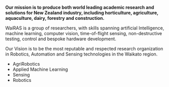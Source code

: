 **Our mission is to produce both world leading academic research and solutions for New Zealand industry, including horticulture, agriculture, aquaculture, dairy, forestry and construction.**

WaiRAS is a group of researchers, with skills spanning artificial Intelligence, machine learning, computer vision, time-of-flight sensing, non-destructive testing, control and bespoke hardware development.

Our Vision is to be the most reputable and respected research organization in Robotics, Automation and Sensing technologies in the Waikato region.

* AgriRobotics
* Applied Machine Learning
* Sensing
* Robotics

